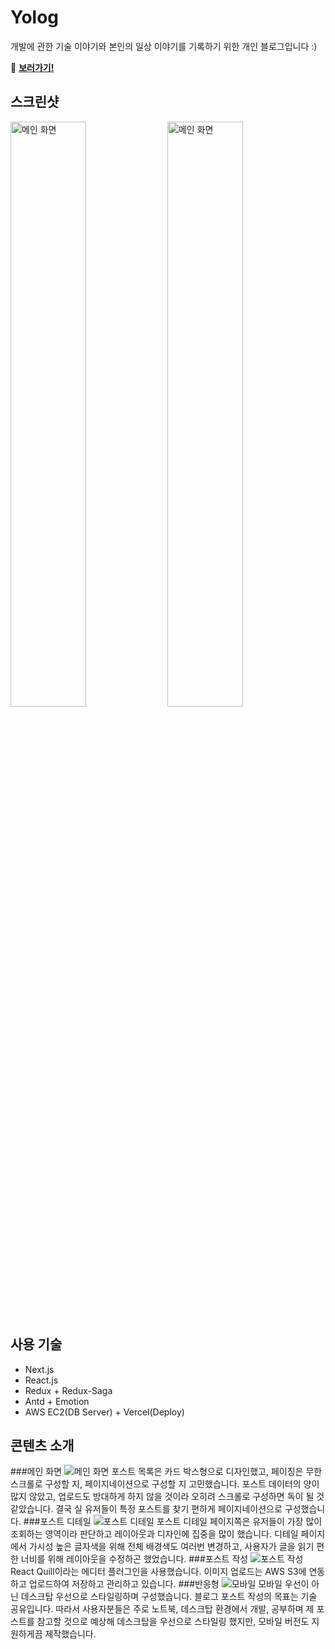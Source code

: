 # Yolog
개발에 관한 기술 이야기와 본인의 일상 이야기를 기록하기 위한 개인 블로그입니다 :)

🔗 [**보러가기!**](https://yolog-deploy.vercel.app/)

## **스크린샷**

<img src="https://user-images.githubusercontent.com/27776795/165331985-f64c25cc-7bc8-4b3d-9aea-5b028cb2d551.png" width="49%" title="메인 화면" alt="메인 화면"></img>
<img src="https://user-images.githubusercontent.com/27776795/165332782-93530d47-4f59-457e-8d79-4796b23348c5.png" width="49%" title="메인 화면" alt="메인 화면"></img>

## 사용 기술
- Next.js
- React.js
- Redux + Redux-Saga
- Antd + Emotion
- AWS EC2(DB Server) + Vercel(Deploy)

## 콘텐츠 소개
###메인 화면
![메인 화면](https://user-images.githubusercontent.com/27776795/165331985-f64c25cc-7bc8-4b3d-9aea-5b028cb2d551.png)
포스트 목록은 카드 박스형으로 디자인했고, 페이징은 무한 스크롤로 구성할 지, 페이지네이션으로 구성할 지 고민했습니다. 포스트 데이터의 양이 많지 않았고, 업로드도 방대하게 하지 않을 것이라 오히려 스크롤로 구성하면 독이 될 것 같았습니다. 결국 실 유저들이 특정 포스트를 찾기 편하게 페이지네이션으로 구성했습니다.
###포스트 디테일
![포스트 디테일](https://user-images.githubusercontent.com/27776795/165332782-93530d47-4f59-457e-8d79-4796b23348c5.png)
포스트 디테일 페이지쪽은 유저들이 가장 많이 조회하는 영역이라 판단하고 레이아웃과 디자인에 집중을 많이 했습니다. 디테일 페이지에서 가시성 높은 글자색을 위해 전체 배경색도 여러번 변경하고, 사용자가 글을 읽기 편한 너비를 위해 레이아웃을 수정하곤 했었습니다.
###포스트 작성
![포스트 작성](https://user-images.githubusercontent.com/27776795/165341699-57a52956-342b-4943-88b5-7389876593d8.png)
React Quill이라는 에디터 플러그인을 사용했습니다. 이미지 업로드는 AWS S3에 연동하고 업로드하여 저장하고 관리하고 있습니다.
###반응형
![모바일](https://user-images.githubusercontent.com/27776795/165342771-30f61b4d-6e82-464d-bb8c-d8a133e5c5d9.png)
모바일 우선이 아닌 데스크탑 우선으로 스타일링하며 구성했습니다. 블로그 포스트 작성의 목표는 기술 공유입니다. 따라서 사용자분들은 주로 노트북, 데스크탑 환경에서 개발, 공부하며 제 포스트를 참고할 것으로 예상해 데스크탑을 우선으로 스타일링 했지만, 모바일 버전도 지원하게끔 제작했습니다.
